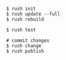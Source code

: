 ```
$ rush init
$ rush update --full
$ rush rebuild
```

```
$ rush test
```

```
# commit changes
$ rush change
$ rush publish
```
